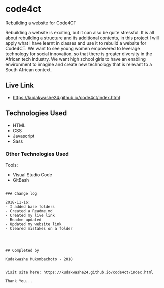 # code4ct
Rebuilding a website for Code4CT

Rebuilding a website is exciting, but it can also be quite stressful. It is all about rebuilding a structure and its additional contents, in this project I will apply what I have learnt in classes and use it to rebuild a website for Code4CT. We want to see young women empowered to leverage technology for social innovation, so that there is greater diversity in the African tech industry. We want high school girls to have an enabling environment to imagine and create new technology that is relevant to a South African context.


## Live Link
- https://kudakwashe24.github.io/code4ct/index.html

## Technologies Used

 - HTML
 - CSS
 - Javascript
 - Sass


### Other Technologies Used

Tools:

- Visual Studio Code
- GitBash

```

### Change log

2018-11-16:
- I added base folders
- Created a Readme.md
- Created my live link
- Readme updated
- Updated my website link
- Cleared mistakes on a folder
 



## Completed by

Kudakwashe Mukombachoto - 2018


Visit site here: https://kudakwashe24.github.io/code4ct/index.html

Thank You...